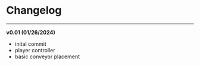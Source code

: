 # Changelog

---

**v0.01 (01/26/2024)**

- inital commit
- player controller
- basic conveyor placement
